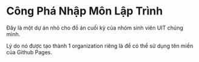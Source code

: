 # Công Phá Nhập Môn Lập Trình
Đây là một dự án nhỏ cho đồ án cuối kỳ của nhóm sinh viên UIT chúng mình.

Lý do nó được tạo thành 1 organization riêng là để có thể sử dụng tên miền của Github Pages.
